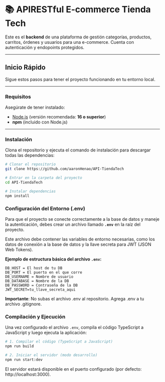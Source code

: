 # 📚 APIRESTful E-commerce Tienda Tech

Este es el **backend** de una plataforma de gestión categorías, productos, carritos, órdenes y usuarios para una e-commerce.
Cuenta con autenticación y endopoints protegidos.

---

## Inicio Rápido

Sigue estos pasos para tener el proyecto funcionando en tu entorno local.

---

### Requisitos

Asegúrate de tener instalado:

- [Node.js](https://nodejs.org/) (versión recomendada: **16 o superior**)
- **npm** (incluido con Node.js)

---

### Instalación

Clona el repositorio y ejecuta el comando de instalación para descargar todas las dependencias:

```bash
# Clonar el repositorio
git clone https://github.com/aaronHenao/API-TiendaTech

# Entrar en la carpeta del proyecto
cd API-TiendaTech

# Instalar dependencias
npm install
```

### Configuración del Entorno (.env)

Para que el proyecto se conecte correctamente a la base de datos y maneje la autenticación, debes crear un archivo llamado **`.env`** en la raíz del proyecto.

Este archivo debe contener las variables de entorno necesarias, como los datos de conexión a la base de datos y la llave secreta para JWT (JSON Web Tokens).

**Ejemplo de estructura básica del archivo `.env`:**

```env
DB_HOST = El host de tu DB
DB_PORT = El puerto en el que corre
DB_USERNAME = Nombre de usuario
DB_DATABASE = Nombre de la DB
DB_PASSWORD = Contraseña de la DB
JWT_SECRET=tu_llave_secreta_aqui
```

**Importante**: No subas el archivo .env al repositorio.
Agrega .env a tu archivo .gitignore.

### Compilación y Ejecución

Una vez configurado el archivo `.env`, compila el código TypeScript a JavaScript y luego ejecuta la aplicación:

```bash
# 1. Compilar el código (TypeScript a JavaScript)
npm run build

# 2. Iniciar el servidor (modo desarrollo)
npm run start:dev
```

El servidor estará disponible en el puerto configurado (por defecto: http://localhost:3000).
